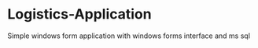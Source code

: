 Logistics-Application
=====================

Simple windows form application with windows forms interface and ms sql
